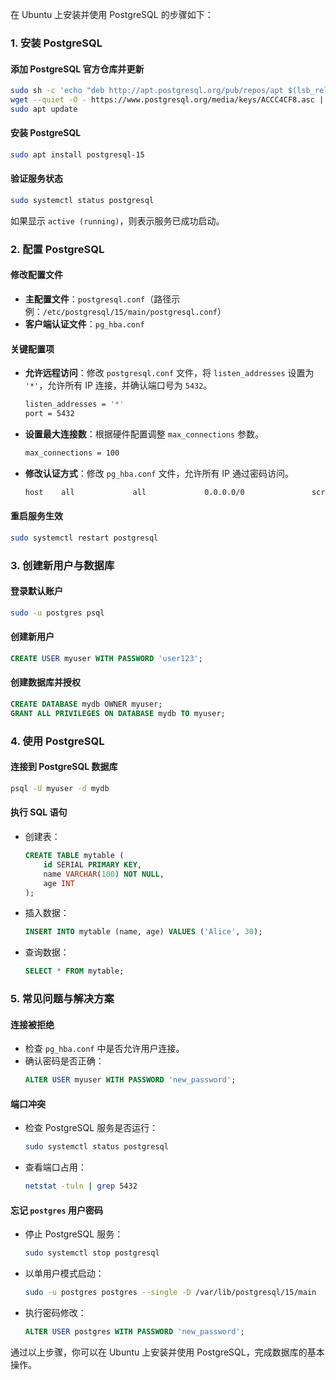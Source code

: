 在 Ubuntu 上安装并使用 PostgreSQL 的步骤如下：

### 1. 安装 PostgreSQL
#### 添加 PostgreSQL 官方仓库并更新
```bash
sudo sh -c 'echo "deb http://apt.postgresql.org/pub/repos/apt $(lsb_release -cs)-pgdg main" > /etc/apt/sources.list.d/pgdg.list'
wget --quiet -O - https://www.postgresql.org/media/keys/ACCC4CF8.asc | sudo apt-key add -
sudo apt update
```

#### 安装 PostgreSQL
```bash
sudo apt install postgresql-15
```

#### 验证服务状态
```bash
sudo systemctl status postgresql
```
如果显示 `active (running)`，则表示服务已成功启动。

### 2. 配置 PostgreSQL
#### 修改配置文件
- **主配置文件**：`postgresql.conf`（路径示例：`/etc/postgresql/15/main/postgresql.conf`）
- **客户端认证文件**：`pg_hba.conf`

#### 关键配置项
- **允许远程访问**：修改 `postgresql.conf` 文件，将 `listen_addresses` 设置为 `'*'`，允许所有 IP 连接，并确认端口号为 `5432`。
  ```bash
  listen_addresses = '*'
  port = 5432
  ```
- **设置最大连接数**：根据硬件配置调整 `max_connections` 参数。
  ```bash
  max_connections = 100
  ```
- **修改认证方式**：修改 `pg_hba.conf` 文件，允许所有 IP 通过密码访问。
  ```bash
  host    all             all             0.0.0.0/0               scram-sha-256
  ```

#### 重启服务生效
```bash
sudo systemctl restart postgresql
```

### 3. 创建新用户与数据库
#### 登录默认账户
```bash
sudo -u postgres psql
```

#### 创建新用户
```sql
CREATE USER myuser WITH PASSWORD 'user123';
```

#### 创建数据库并授权
```sql
CREATE DATABASE mydb OWNER myuser;
GRANT ALL PRIVILEGES ON DATABASE mydb TO myuser;
```

### 4. 使用 PostgreSQL
#### 连接到 PostgreSQL 数据库
```bash
psql -U myuser -d mydb
```

#### 执行 SQL 语句
- 创建表：
  ```sql
  CREATE TABLE mytable (
      id SERIAL PRIMARY KEY,
      name VARCHAR(100) NOT NULL,
      age INT
  );
  ```
- 插入数据：
  ```sql
  INSERT INTO mytable (name, age) VALUES ('Alice', 30);
  ```
- 查询数据：
  ```sql
  SELECT * FROM mytable;
  ```

### 5. 常见问题与解决方案
#### 连接被拒绝
- 检查 `pg_hba.conf` 中是否允许用户连接。
- 确认密码是否正确：
  ```sql
  ALTER USER myuser WITH PASSWORD 'new_password';
  ```

#### 端口冲突
- 检查 PostgreSQL 服务是否运行：
  ```bash
  sudo systemctl status postgresql
  ```
- 查看端口占用：
  ```bash
  netstat -tuln | grep 5432
  ```

#### 忘记 `postgres` 用户密码
- 停止 PostgreSQL 服务：
  ```bash
  sudo systemctl stop postgresql
  ```
- 以单用户模式启动：
  ```bash
  sudo -u postgres postgres --single -D /var/lib/postgresql/15/main
  ```
- 执行密码修改：
  ```sql
  ALTER USER postgres WITH PASSWORD 'new_password';
  ```

通过以上步骤，你可以在 Ubuntu 上安装并使用 PostgreSQL，完成数据库的基本操作。
<!--stackedit_data:
eyJoaXN0b3J5IjpbMTcyNzQzNjYyN119
-->